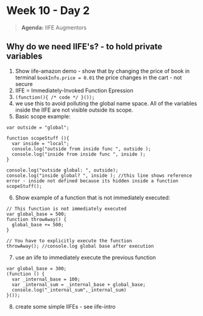 # Week 10 - Day 2

> **Agenda:** IIFE Augmentors


## Why do we need IIFE's?  - to hold private variables
1. Show iife-amazon demo - show that by changing the price of book in terminal ```bookInfo.price = 0.01``` the price changes in the cart - not secure
2.  IIFE = Immediately-Invoked Function Epression
3.  ```(function(){ /* code */ }());```
4.  we use this to avoid polluting the global name space.  All of the variables inside the IIFE are not visible outside its scope.
5.  Basic scope example:
```
var outside = "global";

function scopeStuff (){
  var inside = "local";
  console.log("outside from inside func ", outside );
  console.log("inside from inside func ", inside );
}

console.log("outside global: ", outside);
console.log("inside global? ", inside ); //this line shows reference error - inside not defined because its hidden inside a function
scopeStuff();
```

6.  Show example of a function that is not immediately executed:
```
// This function is not immediately executed
var global_base = 500;
function throwAway() {
  global_base += 500;
}

// You have to explicitly execute the function
throwAway(); //console.log global base after execution
```

7.  use an iife to immediately execute the previous function
```
var global_base = 300;
(function () {
  var _internal_base = 100;
  var _internal_sum = _internal_base + global_base;
  console.log("_internal_sum",_internal_sum)
}());
```
8.  create some simple IIFEs - see iife-intro